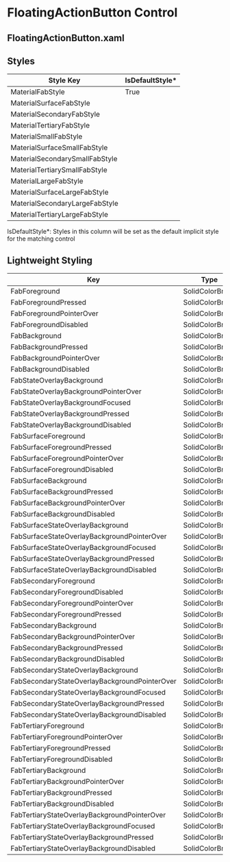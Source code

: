 # FloatingActionButton Control
## FloatingActionButton.xaml
## Styles
Style Key|IsDefaultStyle*
-|-
MaterialFabStyle|True
MaterialSurfaceFabStyle|
MaterialSecondaryFabStyle|
MaterialTertiaryFabStyle|
MaterialSmallFabStyle|
MaterialSurfaceSmallFabStyle|
MaterialSecondarySmallFabStyle|
MaterialTertiarySmallFabStyle|
MaterialLargeFabStyle|
MaterialSurfaceLargeFabStyle|
MaterialSecondaryLargeFabStyle|
MaterialTertiaryLargeFabStyle|

IsDefaultStyle*: Styles in this column will be set as the default implicit style for the matching control

## Lightweight Styling

Key|Type|Value
-|-|-
FabForeground|SolidColorBrush|OnPrimaryContainerBrush
FabForegroundPressed|SolidColorBrush|OnPrimaryContainerBrush
FabForegroundPointerOver|SolidColorBrush|OnPrimaryContainerBrush
FabForegroundDisabled|SolidColorBrush|OnSurfaceDisabledBrush
FabBackground|SolidColorBrush|PrimaryContainerBrush
FabBackgroundPressed|SolidColorBrush|PrimaryContainerBrush
FabBackgroundPointerOver|SolidColorBrush|PrimaryContainerBrush
FabBackgroundDisabled|SolidColorBrush|SystemControlTransparentBrush
FabStateOverlayBackground|SolidColorBrush|SystemControlTransparentBrush
FabStateOverlayBackgroundPointerOver|SolidColorBrush|OnPrimaryContainerHoverBrush
FabStateOverlayBackgroundFocused|SolidColorBrush|OnPrimaryContainerFocusedBrush
FabStateOverlayBackgroundPressed|SolidColorBrush|OnPrimaryContainerPressedBrush
FabStateOverlayBackgroundDisabled|SolidColorBrush|OnSurfaceDisabledLowBrush
FabSurfaceForeground|SolidColorBrush|OnPrimaryContainerBrush
FabSurfaceForegroundPressed|SolidColorBrush|OnPrimaryContainerBrush
FabSurfaceForegroundPointerOver|SolidColorBrush|OnPrimaryContainerBrush
FabSurfaceForegroundDisabled|SolidColorBrush|OnSurfaceDisabledBrush
FabSurfaceBackground|SolidColorBrush|SurfaceBrush
FabSurfaceBackgroundPressed|SolidColorBrush|SurfaceBrush
FabSurfaceBackgroundPointerOver|SolidColorBrush|SurfaceBrush
FabSurfaceBackgroundDisabled|SolidColorBrush|SystemControlTransparentBrush
FabSurfaceStateOverlayBackground|SolidColorBrush|SystemControlTransparentBrush
FabSurfaceStateOverlayBackgroundPointerOver|SolidColorBrush|PrimaryHoverBrush
FabSurfaceStateOverlayBackgroundFocused|SolidColorBrush|PrimaryFocusedBrush
FabSurfaceStateOverlayBackgroundPressed|SolidColorBrush|PrimaryPressedBrush
FabSurfaceStateOverlayBackgroundDisabled|SolidColorBrush|OnSurfaceDisabledLowBrush
FabSecondaryForeground|SolidColorBrush|OnSecondaryContainerBrush
FabSecondaryForegroundDisabled|SolidColorBrush|OnSurfaceDisabledBrush
FabSecondaryForegroundPointerOver|SolidColorBrush|OnSecondaryContainerBrush
FabSecondaryForegroundPressed|SolidColorBrush|OnSecondaryContainerBrush
FabSecondaryBackground|SolidColorBrush|SecondaryContainerBrush
FabSecondaryBackgroundPointerOver|SolidColorBrush|SecondaryContainerBrush
FabSecondaryBackgroundPressed|SolidColorBrush|SecondaryContainerBrush
FabSecondaryBackgroundDisabled|SolidColorBrush|SystemControlTransparentBrush
FabSecondaryStateOverlayBackground|SolidColorBrush|SystemControlTransparentBrush
FabSecondaryStateOverlayBackgroundPointerOver|SolidColorBrush|OnSecondaryContainerHoverBrush
FabSecondaryStateOverlayBackgroundFocused|SolidColorBrush|OnSecondaryContainerFocusedBrush
FabSecondaryStateOverlayBackgroundPressed|SolidColorBrush|OnSecondaryContainerPressedBrush
FabSecondaryStateOverlayBackgroundDisabled|SolidColorBrush|OnSurfaceDisabledLowBrush
FabTertiaryForeground|SolidColorBrush|OnTertiaryContainerBrush
FabTertiaryForegroundPointerOver|SolidColorBrush|OnTertiaryContainerBrush
FabTertiaryForegroundPressed|SolidColorBrush|OnTertiaryContainerBrush
FabTertiaryForegroundDisabled|SolidColorBrush|OnSurfaceDisabledBrush
FabTertiaryBackground|SolidColorBrush|TertiaryContainerBrush
FabTertiaryBackgroundPointerOver|SolidColorBrush|TertiaryContainerBrush
FabTertiaryBackgroundPressed|SolidColorBrush|TertiaryContainerBrush
FabTertiaryBackgroundDisabled|SolidColorBrush|SystemControlTransparentBrush
FabTertiaryStateOverlayBackgroundPointerOver|SolidColorBrush|SystemControlTransparentBrush
FabTertiaryStateOverlayBackgroundFocused|SolidColorBrush|SystemControlTransparentBrush
FabTertiaryStateOverlayBackgroundPressed|SolidColorBrush|SystemControlTransparentBrush
FabTertiaryStateOverlayBackgroundDisabled|SolidColorBrush|OnSurfaceDisabledLowBrush